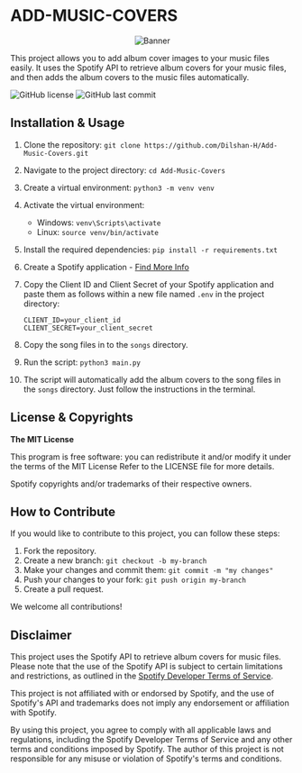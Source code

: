 # ADD-MUSIC-COVERS

<center>

![Banner](https://github.com/Dilshan-H/Add-Music-Covers/assets/77499497/303c6a88-008c-4a19-b97b-2aa8bad3d3b6)

</center>

This project allows you to add album cover images to your music files easily. It uses the Spotify API to retrieve album covers for your music files, and then adds the album covers to the music files automatically.

<!-- Shield Badges -->

![GitHub license](https://img.shields.io/github/license/Dilshan-H/Add-Music-Covers?style=for-the-badge)
![GitHub last commit](https://img.shields.io/github/last-commit/Dilshan-H/Add-Music-Covers?style=for-the-badge)

<!-- ![GitHub issues](https://img.shields.io/github/issues/Dilshan-H/Add-Music-Covers?style=for-the-badge)
![GitHub pull requests](https://img.shields.io/github/issues-pr/Dilshan-H/Add-Music-Covers?style=for-the-badge)

![GitHub stars](https://img.shields.io/github/stars/Dilshan-H/Add-Music-Covers?style=for-the-badge)
![GitHub forks](https://img.shields.io/github/forks/Dilshan-H/Add-Music-Covers?style=for-the-badge) -->

## Installation & Usage

1. Clone the repository: `git clone https://github.com/Dilshan-H/Add-Music-Covers.git`
2. Navigate to the project directory: `cd Add-Music-Covers`
3. Create a virtual environment: `python3 -m venv venv`
4. Activate the virtual environment:
   - Windows: `venv\Scripts\activate`
   - Linux: `source venv/bin/activate`
5. Install the required dependencies: `pip install -r requirements.txt`
6. Create a Spotify application - [Find More Info](https://developer.spotify.com/documentation/web-api)
7. Copy the Client ID and Client Secret of your Spotify application and paste them as follows within a new file named `.env` in the project directory:

   ```
   CLIENT_ID=your_client_id
   CLIENT_SECRET=your_client_secret
   ```

8. Copy the song files in to the `songs` directory.
9. Run the script: `python3 main.py`
10. The script will automatically add the album covers to the song files in the `songs` directory. Just follow the instructions in the terminal.

## License & Copyrights

**The MIT License**

This program is free software: you can redistribute it and/or modify it under the terms of the MIT License
Refer to the LICENSE file for more details.

Spotify copyrights and/or trademarks of their respective owners.

## How to Contribute

If you would like to contribute to this project, you can follow these steps:

1. Fork the repository.
2. Create a new branch: `git checkout -b my-branch`
3. Make your changes and commit them: `git commit -m "my changes"`
4. Push your changes to your fork: `git push origin my-branch`
5. Create a pull request.

We welcome all contributions!

## Disclaimer

This project uses the Spotify API to retrieve album covers for music files. Please note that the use of the Spotify API is subject to certain limitations and restrictions, as outlined in the [Spotify Developer Terms of Service](https://developer.spotify.com/terms).

This project is not affiliated with or endorsed by Spotify, and the use of Spotify's API and trademarks does not imply any endorsement or affiliation with Spotify.

By using this project, you agree to comply with all applicable laws and regulations, including the Spotify Developer Terms of Service and any other terms and conditions imposed by Spotify. The author of this project is not responsible for any misuse or violation of Spotify's terms and conditions.
